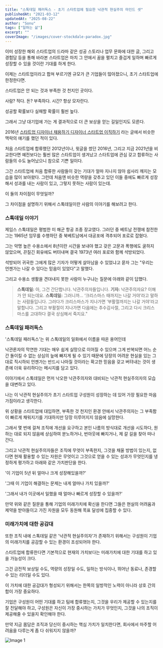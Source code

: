 ```yaml
---
title: "스톡데일 패러독스 - 초기 스타트업에 필요한 낙관적 현실주의 마인드 셋"
publishedAt: "2021-03-12"
updatedAt: "2025-08-22"
author: "Sonu"
tags: ["일하는 삶"]
excerpt: ""
coverImage: "/images/cover-stockdale-paradox.jpg"
---
```



이미 성장한 해외 스타트업의 드라마 같은 성공 스토리나 업무 문화에 대한 글, 그리고 경험담 등을 통해 바라본 스타트업은 마치 그 안에서 꿈을 펼치고 즐겁게 일하며 빠르게 성장할 수 있을 것이란 기대를 하게 한다.


이제는 스타트업이라고 합쳐 부르기엔 규모가 큰 기업들이 많아졌으니, 초기 스타트업에 한정한다면.


스타트업은 안 되는 것과 부족한 것 천지인 곳이다.


사람? 적다. 돈? 부족하다. 시간? 항상 모자란다.


성공할 확률보다 실패할 확률이 훨씬 높다.


그래서 그냥 대기업에 가는 게 결과적으로 더 큰 보상을 얻는 길일인지도 모른다.


2016년 [스타트업 디자이너 채용하기 디자이너 스타트업 이직하기](https://sonujung.com/hire-designer-and-work-at-startups) 라는 글에서 비슷한 맥락의 얘기를 했던 적이 있다.


처음 스타트업에 합류했던 2012년이나, 윗글을 썼던 2016년, 그리고 지금 2021년을 비교한다면 예전보다는 훨씬 많은 스타트업이 생겨났고 스타트업에 관심 갖고 합류하는 사람들의 수도 늘어났으니 참으로 기쁜 일이다.


그간 스타트업에 처음 합류한 사람들이 갖는 기대가 얼마 지나지 않아 쉽사리 깨지는 모습을 많이 보아왔다. 그런데 처음엔 비슷한 역량을 갖추고 있던 이들 중에도 빠르게 성장해서 성과를 내는 사람이 있고, 그렇지 못하는 사람이 있는데.


이 둘의 차이점이 무엇일까?


그 차이점을 설명하기 위해서 스톡데일이란 사람의 이야기를 해보려고 한다.





### 스톡데일 이야기


제임스 스톡데일은 평범한 미 해군 항공 조종 장교였다. 그러던 중 베트남 전쟁에 참전한 그는 1965년 임무를 수행하던 중 북베트남에서 대공포에 격추되어 포로로 잡혔다.


그는 악명 높은 수용소에서 8년이란 시간을 보내야 했고 갖은 고문과 폭행에도 굴하지 않았으며, 끈질긴 회유에도 버텨내며 결국 1973년 여러 포로와 함께 석방되었다.


석방되어 귀국한 그에게 많은 기자가 어떻게 살아남을 수 있었냐고 묻자 그는 "우리는 언젠가는 나갈 수 있다는 믿음이 있었다"고 말했다.


그리고 수용소 생활을 견뎌내지 못한 사람이 누구냐는 질문에 아래와 같이 답했다.

> **스톡데일:** 아, 그건 간단합니다. 낙관주의자들입니다.
> **기자:** 낙관주의자요? 이해가 안 되는데요.
> **스톡데일:** 그러니까… ‘크리스마스 때까지는 나갈 거야’라고 말하는 사람들입니다. 그러다가 크리스마스가 지나가면 ‘부활절까지는 나갈 거야’라고 말합니다. 그리고 부활절이 지나가면 다음에는 추수감사절, 그리고 다시 크리스마스를 고대하다 결국 상심해서 죽지요."

### 스톡데일 패러독스


'스톡데일 패러독스'는 위 스톡데일의 일화에서 이름을 따온 용어인데


낙관론자의 막연한 기대는 매우 쉽게 실망으로 이어질 수 있으며 그게 반복되면 어느 순간 돌이킬 수 없는 상심의 늪에 빠지게 될 수 있기 때문에 당장의 어려운 현실을 있는 그대로 직시하되 언젠가는 반드시 나아질 것이라는 확고한 믿음을 갖고 버텨내는 것이 생존에 더욱 유리하다는 메시지를 담고 있다.


이야기에서 스톡데일은 먼저 낙오한 낙관주의자와 대비되는 낙관적 현실주의자의 모습을 대변하고 있다.


나는 이 낙관적 현실주의가 초기 스타트업 구성원이 성장하는 데 있어 가장 필요한 마음가짐이라고 생각한다.


위 상황을 스타트업에 대입하면, 부족한 것 천지인 환경 안에서 낙관주의자는 그 부족함이 빠르게 채워지기를 기대하지만 당장 이루어지지 않음에 실망한다.


그래서 몇 번에 걸쳐 조직에 개선을 요구하고 본인 나름의 방식대로 개선을 시도하다, 원하는 대로 되지 않음에 상심하여 분노하거나, 번아웃에 빠지거나, 제 갈 길을 찾아 떠나간다.


그리고 낙관적 현실주의자들은 조직에 무엇이 부족한지, 그것을 채울 방법이 있는지, 없다면 현재 활용할 수 있는 자원은 무엇이고 그것으로 얻을 수 있는 성과가 무엇인지를 냉정하게 평가하고 아래와 같은 가치판단을 한다.


'이 기업이 5년 뒤 얼마나 크게 성장해있을까?'


'그때 이 기업이 해결하는 문제는 내게 얼마나 가치 있을까?'


'그래서 내가 이곳에서 일했을 때 얼마나 빠르게 성장할 수 있을까?'


만약 위와 같은 질문을 통해 기업의 미래가치에 확신을 한다면 그들은 현실의 어려움과 제약을 받아들이고 가진 자원을 모두 동원해 목표 달성에 집중할 수 있다.


### 미래가치에 대한 공감대


또한 조직 내에 스톡데일 같은 '낙관적 현실주의자'가 존재하기 위해서는 구성원이 기업의 미래가치를 공감할 수 있는 환경이 조성되어야 한다.


스타트업에 합류한다면 기본적으로 현재의 가치보다는 미래가치에 대한 기대를 하고 있을 가능성이 크다.


그건 금전적 보상일 수도, 역량의 성장일 수도, 일하는 방식이나, 뛰어난 동료나, 존경할 수 있는 리더일 수도 있다.


이 가치에 대한 공감대가 형성되기 위해서는 한쪽의 일방적인 노력이 아니라 상호 간의 합이 가장 중요하다.


기업은 구성원이 어떤 기대를 하고 팀에 합류했는지, 그것을 우리가 제공할 수 있는지를 잘 전달해야 하고, 구성원은 자신이 가장 중시하는 가치가 무엇인지, 그것을 나의 조직이 제공해줄 수 있을지 확인해야 한다.


만약 지금 몸담은 조직과 당신이 중시하는 핵심 가치가 일치한다면, 회사에서 마주할 어려움을 다루는게 좀 다 쉬워지지 않을까?

![Image 1](/images/stockdale-paradox-img-1.png)

